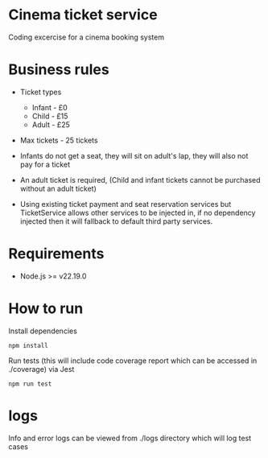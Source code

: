 # Cinema ticket service 

Coding excercise for a cinema booking system

# Business rules 
- Ticket types
    - Infant - £0
    - Child - £15
    - Adult - £25

- Max tickets - 25 tickets

- Infants do not get a seat, they will sit on adult's lap, they will also not pay for a ticket
- An adult ticket is required, (Child and infant tickets cannot be purchased without an adult ticket)
- Using existing ticket payment and seat reservation services but TicketService allows other services to be injected in, if no dependency injected then it will fallback to default third party services.

# Requirements

- Node.js >= v22.19.0

# How to run

Install dependencies

```shell
npm install
```

Run tests (this will include code coverage report which can be accessed in ./coverage) via Jest

```shell
npm run test
```

# logs

Info and error logs can be viewed from ./logs directory which will log test cases

